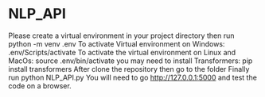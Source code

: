 # NLP_API

Please create a virtual environment in your project directory
then run python -m venv .env
To activate Virtual environment on Windows:     .env/Scripts/activate
To activate the virtual environment on Linux and MacOs: source .env/bin/activate
you may need to install Transformers: pip install transformers
After clone the repository then go to the folder
Finally run python NLP_API.py
You will need to go http://127.0.0.1:5000  and test the code on a browser.
